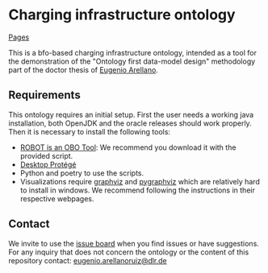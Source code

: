 # Charging infrastructure ontology

[Pages](https://ensym.pages.gitlab.dlr.de/lod/charging-ontology/)

This is a bfo-based charging infrastructure ontology, intended as a tool for
the demonstration of the "Ontology first data-model design" methodology part of
the doctor thesis of [Eugenio Arellano](https://orcid.org/0000-0003-2508-3976). 

## Requirements

This ontology requires an initial setup. First the user needs a working java
installation, both OpenJDK and the oracle releases should work properly. Then
it is necessary to install the following tools:

- [ROBOT is an OBO Tool](https://github.com/ontodev/robot): We recommend you
  download it with the provided script.
- [Desktop Protégé](https://protege.stanford.edu/)
- Python and poetry to use the scripts.
- Visualizations require [graphviz](https://gitlab.com/graphviz/graphviz/) and
  [pygraphviz](https://pygraphviz.github.io/documentation/stable/install.html#windows-install)
  which are relatively hard to install in windows. We recommend following the
  instructions in their respective webpages.

## Contact
We invite to use the [issue board](https://github.com/dlr-ve-esy/charging-ontology/issues?q=is%3Aissue+is%3Aopen+sort%3Aupdated-desc) when you find issues or have suggestions. For any inquiry that does not concern the ontology or the content of this repository contact: eugenio.arellanoruiz@dlr.de
